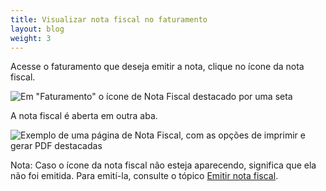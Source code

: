 ```yaml
---
title: Visualizar nota fiscal no faturamento
layout: blog
weight: 3
---
```

Acesse o faturamento que deseja emitir a nota, clique no ícone da nota fiscal.

![Em "Faturamento" o ícone de Nota Fiscal destacado por uma seta](/images/uploads/visualizar-nota-fiscal-no-faturamento-1.png "Visualizar nota fiscal no faturamento - 1")

A nota fiscal é aberta em outra aba.

![Exemplo de uma página de Nota Fiscal, com as opções de imprimir e gerar PDF destacadas](/images/uploads/visualizar-nota-fiscal-no-faturamento-2.png "Visualizar nota fiscal no faturamento - 2")

Nota: Caso o ícone da nota fiscal não esteja aparecendo, significa que ela não foi emitida. Para emití-la, consulte o tópico [Emitir nota fiscal](/docs/primeiros-passos/emita-notas-fiscais/).